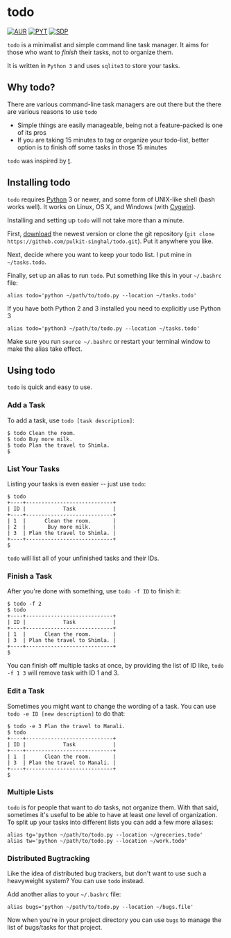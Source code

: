 todo
=======

[![AUR](https://img.shields.io/aur/license/yaourt.svg)]()
[![PYT](https://img.shields.io/badge/Python-%3E%3D%203.0-brightgreen.svg)]()
[![SDP](https://img.shields.io/badge/Side%20Project-True-yellow.svg)]()

`todo` is a minimalist and simple command line task manager. It aims for those who want to *finish* their tasks, not to organize them.

It is written in `Python 3` and uses `sqlite3` to store your tasks.

Why todo?
------

There are various command-line task managers are out there but the there are various reasons to use `todo`

* Simple things are easily manageable, being not a feature-packed is one of its pros
* If you are taking 15 minutes to tag or organize your todo-list, better option is to finish off some tasks in those 15 minutes

`todo` was inspired by [t][].

[t]: https://github.com/sjl/t


Installing todo
------------

`todo` requires [Python][] 3 or newer, and some form of UNIX-like shell (bash
works well).  It works on Linux, OS X, and Windows (with [Cygwin][]).

[Python]: http://python.org/
[Cygwin]: http://www.cygwin.com/

Installing and setting up `todo` will not take more than a minute.

First, [download][] the newest version or clone the git repository
(`git clone https://github.com/pulkit-singhal/todo.git`).  Put it anywhere you like.

[download]: https://github.com/pulkit-singhal/todo/archive/master.zip

Next, decide where you want to keep your todo list. I put mine in `~/tasks.todo`.

Finally, set up an alias to run `todo`.  Put something like this in your
`~/.bashrc` file:

    alias todo='python ~/path/to/todo.py --location ~/tasks.todo'
    
If you have both Python 2 and 3 installed you need to explicitly use Python 3

	alias todo='python3 ~/path/to/todo.py --location ~/tasks.todo'

Make sure you run `source ~/.bashrc` or restart your terminal window to make
the alias take effect.

Using todo
-------

`todo` is quick and easy to use.

### Add a Task

To add a task, use `todo [task description]`:
    
    $ todo Clean the room.
    $ todo Buy more milk.
    $ todo Plan the travel to Shimla.
    $

### List Your Tasks

Listing your tasks is even easier -- just use `todo`:

    $ todo
    +----+----------------------------+
	| ID |            Task            |
	+----+----------------------------+
	| 1  |      Clean the room.       |
	| 2  |       Buy more milk.       |
	| 3  | Plan the travel to Shimla. |
	+----+----------------------------+
    $

`todo` will list all of your unfinished tasks and their IDs.

### Finish a Task

After you're done with something, use `todo -f ID` to finish it:

    $ todo -f 2
    $ todo
    +----+----------------------------+
	| ID |            Task            |
	+----+----------------------------+
	| 1  |      Clean the room.       |
	| 3  | Plan the travel to Shimla. |
	+----+----------------------------+
    $
   
You can finish off multiple tasks at once, by providing the list of ID like, `todo -f 1 3` will remove task with ID 1 and 3.

### Edit a Task

Sometimes you might want to change the wording of a task.  You can use
`todo -e ID [new description]` to do that:

    $ todo -e 3 Plan the travel to Manali.
    $ todo
    +----+----------------------------+
	| ID |            Task            |
	+----+----------------------------+
	| 1  |      Clean the room.       |
	| 3  | Plan the travel to Manali. |
	+----+----------------------------+
    $

### Multiple Lists

`todo` is for people that want to *do* tasks, not organize them. With that said,
sometimes it's useful to be able to have at least *one* level of organization.
To split up your tasks into different lists you can add a few more aliases:

    alias tg='python ~/path/to/todo.py --location ~/groceries.todo'
    alias tw='python ~/path/to/todo.py --location ~/work.todo'

### Distributed Bugtracking

Like the idea of distributed bug trackers, but don't want to use such a heavyweight system?  You can use `todo` instead.

Add another alias to your `~/.bashrc` file:

    alias bugs='python ~/path/to/todo.py --location ~/bugs.file'

Now when you're in your project directory you can use `bugs` to manage the list of
bugs/tasks for that project.